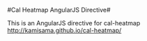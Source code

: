 #Cal Heatmap AngularJS Directive#

This is an AngularJS directive for cal-heatmap http://kamisama.github.io/cal-heatmap/